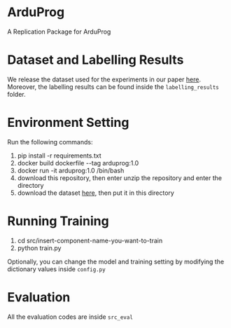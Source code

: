# ArduProg
A Replication Package for ArduProg

# Dataset and Labelling Results
We release the dataset used for the experiments in our paper [here](https://zenodo.org/record/7256145#.Y1oiJXZByUk). Moreover, the labelling results can be found inside the `labelling_results` folder.

# Environment Setting
Run the following commands:
1. pip install -r requirements.txt
2. docker build dockerfile --tag arduprog:1.0
3. docker run -it arduprog:1.0 /bin/bash
4. download this repository, then enter unzip the repository and enter the directory
5. download the dataset [here](https://zenodo.org/record/7256145#.Y1oiJXZByUk), then put it in this directory

# Running Training
1. cd src/insert-component-name-you-want-to-train
2. python train.py

Optionally, you can change the model and training setting by modifying the dictionary values inside `config.py`

# Evaluation
All the evaluation codes are inside `src_eval`


